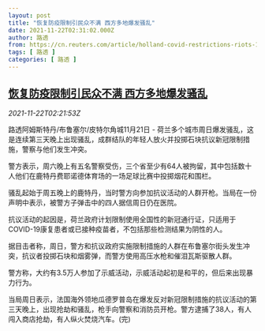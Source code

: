 ```yaml
---
layout: post
title: "恢复防疫限制引民众不满 西方多地爆发骚乱"
date: 2021-11-22T02:31:02.000Z
author: 路透
from: https://cn.reuters.com/article/holland-covid-restrictions-riots-1122-idCNKBS2I704K
tags: [ 路透 ]
categories: [ 路透 ]
---
```

<!--1637548262000-->
[恢复防疫限制引民众不满 西方多地爆发骚乱](https://cn.reuters.com/article/holland-covid-restrictions-riots-1122-idCNKBS2I704K)
------

<div>
<div><i>2021-11-22T02:21:53Z</i></div><p>路透阿姆斯特丹/布鲁塞尔/皮特尔角城11月21日 - 荷兰多个城市周日爆发骚乱，这是连续第三天晚上出现骚乱，成群结队的年轻人放火并投掷石块抗议新冠限制措施，警察与他们发生冲突。</p><p>警方表示，周六晚上有五名警察受伤，三个省至少有64人被拘留，其中包括数十人他们在鹿特丹费耶诺德体育场的一场足球比赛中投掷烟花和围栏。</p><p>骚乱起始于周五晚上的鹿特丹，当时警方向参加抗议活动的人群开枪。当局在一份声明中表示，被警方子弹击中的四人据信周日仍在医院。</p><p>抗议活动的起因是，荷兰政府计划限制使用全国性的新冠通行证，只适用于COVID-19康复患者或已接种疫苗者，不包括那些检测结果为阴性的人。</p><p>据目击者称，周日，警方和抗议政府实施限制措施的人群在布鲁塞尔街头发生冲突，抗议者投掷石块和烟雾弹，而警方使用高压水枪和催泪瓦斯驱散人群。</p><p>警方称，大约有3.5万人参加了示威活动，示威活动起初是和平的，但后来出现暴力行为。</p><p>当局周日表示，法国海外领地瓜德罗普岛在爆发反对新冠限制措施的抗议活动的第三天晚上，出现抢劫和骚乱，枪手向警察和消防员开枪。警方逮捕了38人，有人闯入商店抢劫，有人纵火焚烧汽车。(完)</p>
</div>
